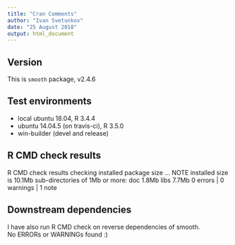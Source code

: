 ```yaml
---
title: "Cran Comments"
author: "Ivan Svetunkov"
date: "25 August 2018"
output: html_document
---
```

## Version
This is ``smooth`` package, v2.4.6

## Test environments
* local ubuntu 18.04, R 3.4.4
* ubuntu 14.04.5 (on travis-ci), R 3.5.0
* win-builder (devel and release)

## R CMD check results
R CMD check results
checking installed package size ... NOTE
  installed size is  10.1Mb
  sub-directories of 1Mb or more:
    doc    1.8Mb
    libs   7.7Mb
0 errors | 0 warnings | 1 note

## Downstream dependencies
I have also run R CMD check on reverse dependencies of smooth.  
No ERRORs or WARNINGs found :)

